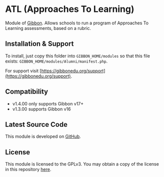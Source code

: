 # ATL (Approaches To Learning)

Module of [Gibbon][gibbon]. Allows schools to run a program of Approaches To
Learning assessments, based on a rubric.

[gibbon]: https://gibbonedu.org

## Installation & Support

To install, just copy this folder into `GIBBON_HOME/modules` so that this file
exists: `GIBBON_HOME/modules/Alumni/manifest.php`.

For support visit [https://gibbonedu.org/support](https://gibbonedu.org/support).

## Compatibility

* v1.4.00 only supports Gibbon v17+
* v1.3.00 supports Gibbon v16

## Latest Source Code

This module is developed on [GitHub][repo-url].

[repo-url]: https://github.com/GibbonEdu/module-ATL

## License

This module is licensed to the GPLv3. You may obtain a copy of the license in
this repository [here](LICENSE).
